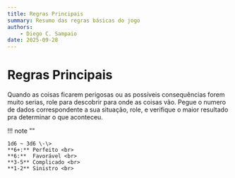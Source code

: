 ```yaml
---
title: Regras Principais
summary: Resumo das regras básicas do jogo
authors:
    - Diego C. Sampaio
date: 2025-09-28
---
```

# Regras Principais

Quando as coisas ficarem perigosas ou as possíveis consequências forem muito serias, role para descobrir para onde as coisas vão. Pegue o numero de dados correspondente a sua situação, role, e verifique o maior resultado pra determinar o que aconteceu.  

!!! note ""                    
                    
    1d6 ~ 3d6 \-\>  
    **6+:** Perfeito <br>
    **6:**  Favorável <br>
    **3-5** Complicado <br>
    **1-2** Sinistro <br>


